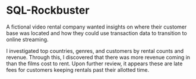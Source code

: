 # SQL-Rockbuster

A fictional video rental company wanted insights on where their customer base was located and how they could use transaction data to transition to online streaming.

I investigated top countries, genres, and customers by rental counts and revenue. Through this, I discovered that there was more revenue coming in than the films cost to rent. Upon further review, it appears these are late fees for customers keeping rentals past their allotted time.
